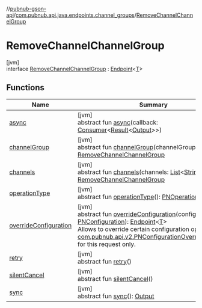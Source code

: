 //[pubnub-gson-api](../../../index.md)/[com.pubnub.api.java.endpoints.channel_groups](../index.md)/[RemoveChannelChannelGroup](index.md)

# RemoveChannelChannelGroup

[jvm]\
interface [RemoveChannelChannelGroup](index.md) : [Endpoint](../../com.pubnub.api.java.endpoints/-endpoint/index.md)&lt;[T](../../com.pubnub.api.java.endpoints/-endpoint/index.md)&gt;

## Functions

| Name | Summary |
|---|---|
| [async](../-delete-channel-group/index.md#1418965989%2FFunctions%2F126356644) | [jvm]<br>abstract fun [async](../-delete-channel-group/index.md#1418965989%2FFunctions%2F126356644)(callback: [Consumer](https://docs.oracle.com/javase/8/docs/api/java/util/function/Consumer.html)&lt;[Result](../../../../../pubnub-kotlin/pubnub-kotlin-api/pubnub-kotlin-api/com.pubnub.api.v2.callbacks/-result/index.md)&lt;[Output](../../../../../pubnub-kotlin/pubnub-kotlin-api/com.pubnub.api.endpoints.remoteaction/-remote-action/index.md)&gt;&gt;) |
| [channelGroup](channel-group.md) | [jvm]<br>abstract fun [channelGroup](channel-group.md)(channelGroup: [String](https://docs.oracle.com/javase/8/docs/api/java/lang/String.html)): [RemoveChannelChannelGroup](index.md) |
| [channels](channels.md) | [jvm]<br>abstract fun [channels](channels.md)(channels: [List](https://docs.oracle.com/javase/8/docs/api/java/util/List.html)&lt;[String](https://docs.oracle.com/javase/8/docs/api/java/lang/String.html)&gt;): [RemoveChannelChannelGroup](index.md) |
| [operationType](../-delete-channel-group/index.md#1414065386%2FFunctions%2F126356644) | [jvm]<br>abstract fun [operationType](../-delete-channel-group/index.md#1414065386%2FFunctions%2F126356644)(): [PNOperationType](../../../../../pubnub-kotlin/pubnub-kotlin-api/pubnub-kotlin-api/com.pubnub.api.enums/-p-n-operation-type/index.md) |
| [overrideConfiguration](../-delete-channel-group/index.md#424483198%2FFunctions%2F126356644) | [jvm]<br>abstract fun [overrideConfiguration](../-delete-channel-group/index.md#424483198%2FFunctions%2F126356644)(configuration: [PNConfiguration](../../../../../pubnub-kotlin/pubnub-kotlin-api/pubnub-kotlin-api/com.pubnub.api.v2/-p-n-configuration/index.md)): [Endpoint](../../com.pubnub.api.java.endpoints/-endpoint/index.md)&lt;[T](../../com.pubnub.api.java.endpoints/-endpoint/index.md)&gt;<br>Allows to override certain configuration options (see [com.pubnub.api.v2.PNConfigurationOverride.Builder](../../../../../pubnub-kotlin/pubnub-kotlin-api/pubnub-kotlin-api/com.pubnub.api.v2/-p-n-configuration-override/-builder/index.md)) for this request only. |
| [retry](../-delete-channel-group/index.md#2020801116%2FFunctions%2F126356644) | [jvm]<br>abstract fun [retry](../-delete-channel-group/index.md#2020801116%2FFunctions%2F126356644)() |
| [silentCancel](../-delete-channel-group/index.md#-675955969%2FFunctions%2F126356644) | [jvm]<br>abstract fun [silentCancel](../-delete-channel-group/index.md#-675955969%2FFunctions%2F126356644)() |
| [sync](../-delete-channel-group/index.md#40193115%2FFunctions%2F126356644) | [jvm]<br>abstract fun [sync](../-delete-channel-group/index.md#40193115%2FFunctions%2F126356644)(): [Output](../../../../../pubnub-kotlin/pubnub-kotlin-api/com.pubnub.api.endpoints.remoteaction/-remote-action/index.md) |
